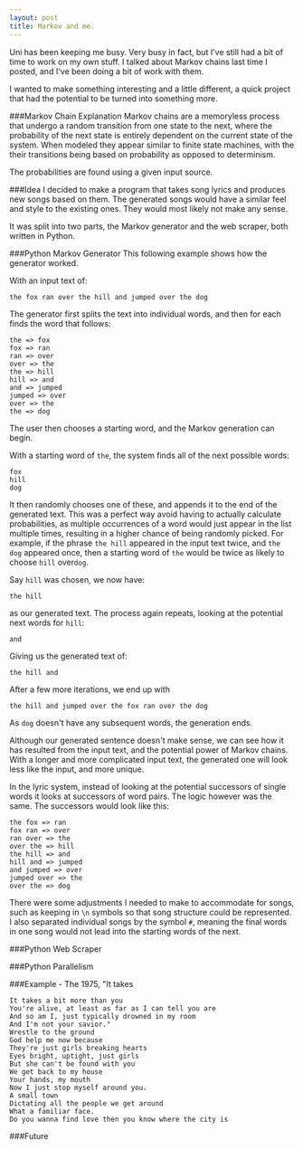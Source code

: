 ```yaml
---
layout: post
title: Markov and me.
---
```


Uni has been keeping me busy.
Very busy in fact, but I've still had a bit of time to work on my own stuff.
I talked about Markov chains last time I posted, and I've been doing a bit of work with them.

I wanted to make something interesting and a little different, a quick project that had the potential to be turned into something more.

###Markov Chain Explanation
Markov chains are a memoryless process that undergo a random transition from one state to the next, where the probability of the next state is entirely dependent on the current state of the system.
When modeled they appear similar to finite state machines, with the their transitions being based on probability as opposed to determinism.

The probabilities are found using a given input source.

###Idea
I decided to make a program that takes song lyrics and produces new songs based on them. The generated songs would have a similar feel and style to the existing ones. They would most likely not make any sense.

It was split into two parts, the Markov generator and the web scraper, both written in Python.

###Python Markov Generator
This following example shows how the generator worked.

With an input text of:

    the fox ran over the hill and jumped over the dog

The generator first splits the text into individual words, and then for each finds the word that follows:

    the => fox
    fox => ran
    ran => over
    over => the
    the => hill
    hill => and
    and => jumped
    jumped => over
    over => the
    the => dog

The user then chooses a starting word, and the Markov generation can begin.

With a starting word of `the`, the system finds all of the next possible words:

    fox
    hill
    dog

It then randomly chooses one of these, and appends it to the end of the generated text.
This was a perfect way avoid having to actually calculate probabilities, as multiple occurrences of a word would just appear in the list multiple times, resulting in a higher chance of being randomly picked.
For example, if the phrase `the hill` appeared in the input text twice, and `the dog` appeared once, then a starting word of `the` would be twice as likely to choose `hill` over`dog`.

Say `hill` was chosen, we now have:

    the hill

as our generated text.
The process again repeats, looking at the potential next words for `hill`:

    and

Giving us the generated text of:

    the hill and

After a few more iterations, we end up with

    the hill and jumped over the fox ran over the dog

As `dog` doesn't have any subsequent words, the generation ends.

Although our generated sentence doesn't make sense, we can see how it has resulted from the input text, and the potential power of Markov chains. With a longer and more complicated input text, the generated one will look less like the input, and more unique.

In the lyric system, instead of looking at the potential successors of single words it looks at successors of word pairs. The logic however was the same. The successors would look like this:

    the fox => ran
    fox ran => over
    ran over => the
    over the => hill
    the hill => and
    hill and => jumped
    and jumped => over
    jumped over => the
    over the => dog

There were some adjustments I needed to make to accommodate for songs, such as keeping in `\n` symbols so that song structure could be represented.
I also separated individual songs by the symbol `#`, meaning the final words in one song would not lead into the starting words of the next.

###Python Web Scraper

###Python Parallelism

###Example - The 1975, "It takes

    It takes a bit more than you
    You're alive, at least as far as I can tell you are
    And so am I, just typically drowned in my room
    And I'm not your savior."
    Wrestle to the ground
    God help me now because
    They're just girls breaking hearts
    Eyes bright, uptight, just girls
    But she can't be found with you
    We get back to my house
    Your hands, my mouth
    Now I just stop myself around you.
    A small town
    Dictating all the people we get around
    What a familiar face.
    Do you wanna find love then you know where the city is

###Future
